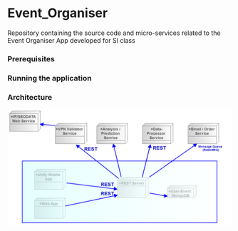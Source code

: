 # Event_Organiser
Repository containing the source code and micro-services related to the Event Organiser App developed for SI class

### Prerequisites
### Running the application
### Architecture

![alt text](https://github.com/BananaHammocksCph/Event_Organiser/blob/master/img/Event_Organiser_Architecture.png "Architectural Overview of the Event_Organiser Application")

